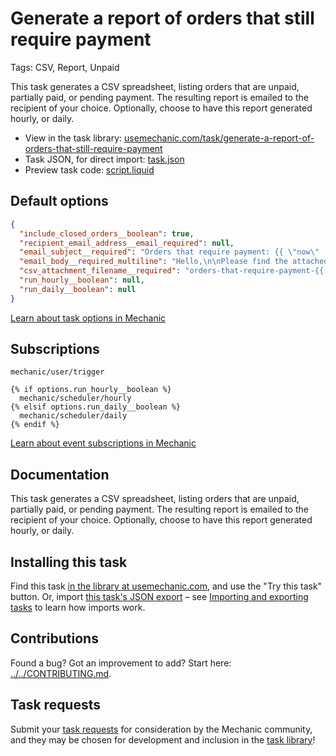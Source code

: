 # Generate a report of orders that still require payment

Tags: CSV, Report, Unpaid

This task generates a CSV spreadsheet, listing orders that are unpaid, partially paid, or pending payment. The resulting report is emailed to the recipient of your choice. Optionally, choose to have this report  generated hourly, or daily.

* View in the task library: [usemechanic.com/task/generate-a-report-of-orders-that-still-require-payment](https://usemechanic.com/task/generate-a-report-of-orders-that-still-require-payment)
* Task JSON, for direct import: [task.json](../../tasks/generate-a-report-of-orders-that-still-require-payment.json)
* Preview task code: [script.liquid](./script.liquid)

## Default options

```json
{
  "include_closed_orders__boolean": true,
  "recipient_email_address__email_required": null,
  "email_subject__required": "Orders that require payment: {{ \"now\" | date: \"%F\" }}",
  "email_body__required_multiline": "Hello,\n\nPlease find the attached report. Thanks!\n\n-Mechanic, for {{ shop.name }}",
  "csv_attachment_filename__required": "orders-that-require-payment-{{ \"now\" | date: \"%Y%m%d\" }}.csv",
  "run_hourly__boolean": null,
  "run_daily__boolean": null
}
```

[Learn about task options in Mechanic](https://docs.usemechanic.com/article/471-task-options)

## Subscriptions

```liquid
mechanic/user/trigger

{% if options.run_hourly__boolean %}
  mechanic/scheduler/hourly
{% elsif options.run_daily__boolean %}
  mechanic/scheduler/daily
{% endif %}
```

[Learn about event subscriptions in Mechanic](https://docs.usemechanic.com/article/408-subscriptions)

## Documentation

This task generates a CSV spreadsheet, listing orders that are unpaid, partially paid, or pending payment. The resulting report is emailed to the recipient of your choice. Optionally, choose to have this report  generated hourly, or daily.

## Installing this task

Find this task [in the library at usemechanic.com](https://usemechanic.com/task/generate-a-report-of-orders-that-still-require-payment), and use the "Try this task" button. Or, import [this task's JSON export](../../tasks/generate-a-report-of-orders-that-still-require-payment.json) – see [Importing and exporting tasks](https://docs.usemechanic.com/article/505-importing-and-exporting-tasks) to learn how imports work.

## Contributions

Found a bug? Got an improvement to add? Start here: [../../CONTRIBUTING.md](../../CONTRIBUTING.md).

## Task requests

Submit your [task requests](https://mechanic.canny.io/task-requests) for consideration by the Mechanic community, and they may be chosen for development and inclusion in the [task library](https://tasks.mechanic.dev/)!
